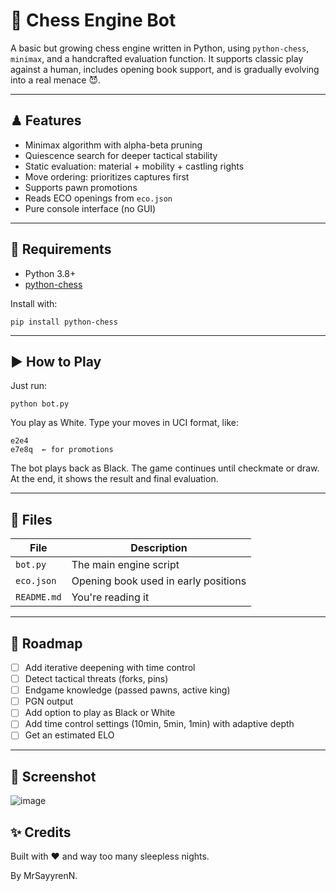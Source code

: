 # 🧠 Chess Engine Bot

A basic but growing chess engine written in Python, using `python-chess`, `minimax`, and a handcrafted evaluation function. It supports classic play against a human, includes opening book support, and is gradually evolving into a real menace 😈.

---

## ♟ Features

- Minimax algorithm with alpha-beta pruning  
- Quiescence search for deeper tactical stability  
- Static evaluation: material + mobility + castling rights  
- Move ordering: prioritizes captures first  
- Supports pawn promotions  
- Reads ECO openings from `eco.json`  
- Pure console interface (no GUI)

---

## 💠 Requirements

- Python 3.8+  
- [python-chess](https://pypi.org/project/python-chess/)

Install with:

```
pip install python-chess
```

---

## ▶️ How to Play

Just run:

```
python bot.py
```

You play as White. Type your moves in UCI format, like:

```
e2e4
e7e8q  ← for promotions
```

The bot plays back as Black. The game continues until checkmate or draw. At the end, it shows the result and final evaluation.

---

## 📁 Files

| File        | Description                              |
|-------------|------------------------------------------|
| `bot.py`    | The main engine script                   |
| `eco.json`  | Opening book used in early positions     |
| `README.md` | You're reading it                        |

---

## 🚧 Roadmap

- [ ] Add iterative deepening with time control  
- [ ] Detect tactical threats (forks, pins)  
- [ ] Endgame knowledge (passed pawns, active king)  
- [ ] PGN output
- [ ] Add option to play as Black or White
- [ ] Add time control settings (10min, 5min, 1min) with adaptive depth
- [ ] Get an estimated ELO

---

## 📸 Screenshot
![image](https://github.com/user-attachments/assets/a7cf080f-9282-4429-bf49-c2784034c77f)



## ✨ Credits

Built with ❤️ and way too many sleepless nights.

By MrSayyrenN.

